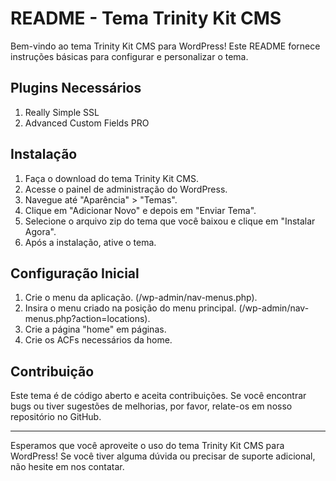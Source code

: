 # README - Tema Trinity Kit CMS

Bem-vindo ao tema Trinity Kit CMS para WordPress! Este README fornece instruções básicas para configurar e personalizar o tema.

## Plugins Necessários

1. Really Simple SSL
2. Advanced Custom Fields PRO

## Instalação

1. Faça o download do tema Trinity Kit CMS.
2. Acesse o painel de administração do WordPress.
3. Navegue até "Aparência" > "Temas".
4. Clique em "Adicionar Novo" e depois em "Enviar Tema".
5. Selecione o arquivo zip do tema que você baixou e clique em "Instalar Agora".
6. Após a instalação, ative o tema.

## Configuração Inicial

1. Crie o menu da aplicação. (/wp-admin/nav-menus.php).
2. Insira o menu criado na posição do menu principal. (/wp-admin/nav-menus.php?action=locations).
3. Crie a página "home" em páginas.
4. Crie os ACFs necessários da home.

## Contribuição

Este tema é de código aberto e aceita contribuições. Se você encontrar bugs ou tiver sugestões de melhorias, por favor, relate-os em nosso repositório no GitHub.

---

Esperamos que você aproveite o uso do tema Trinity Kit CMS para WordPress! Se você tiver alguma dúvida ou precisar de suporte adicional, não hesite em nos contatar.
